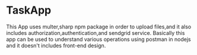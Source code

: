 # TaskApp
This App uses multer,sharp npm package in order to upload files,and it also includes authorization,authentication,and sendgrid service.
Basically this  app can be used to understand various operations using postman in nodejs and it doesn't includes front-end design.
